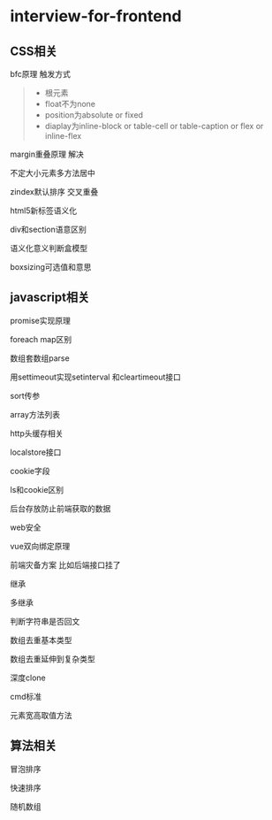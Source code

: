 # interview-for-frontend

## CSS相关
bfc原理 触发方式
> * 根元素
> * float不为none
> * position为absolute or fixed
> * diaplay为inline-block or table-cell or table-caption or flex or inline-flex

margin重叠原理 解决

不定大小元素多方法居中

zindex默认排序 交叉重叠

html5新标签语义化

div和section语意区别

语义化意义判断盒模型

boxsizing可选值和意思

## javascript相关
promise实现原理

foreach map区别

数组套数组parse

用settimeout实现setinterval 和cleartimeout接口

sort传参

array方法列表

http头缓存相关

localstore接口

cookie字段

ls和cookie区别

后台存放防止前端获取的数据

web安全

vue双向绑定原理

前端灾备方案 比如后端接口挂了

继承

多继承

判断字符串是否回文

数组去重基本类型

数组去重延伸到复杂类型

深度clone

cmd标准

元素宽高取值方法

## 算法相关
冒泡排序

快速排序

随机数组





